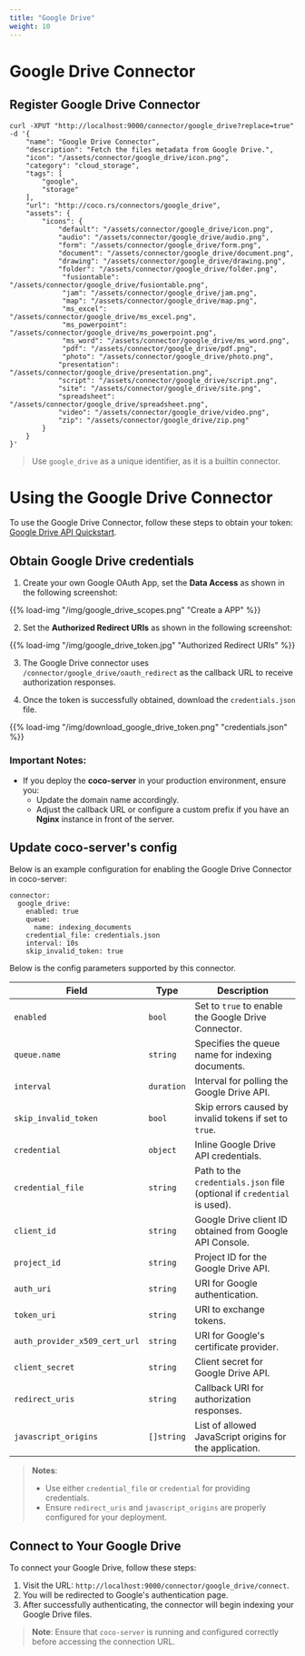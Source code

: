 ```yaml
---
title: "Google Drive"
weight: 10
---
```


# Google Drive Connector

## Register Google Drive Connector

```shell
curl -XPUT "http://localhost:9000/connector/google_drive?replace=true" -d '{
    "name": "Google Drive Connector", 
    "description": "Fetch the files metadata from Google Drive.", 
    "icon": "/assets/connector/google_drive/icon.png", 
    "category": "cloud_storage", 
    "tags": [
        "google", 
        "storage"
    ], 
    "url": "http://coco.rs/connectors/google_drive", 
    "assets": {
        "icons": {
            "default": "/assets/connector/google_drive/icon.png", 
            "audio": "/assets/connector/google_drive/audio.png", 
            "form": "/assets/connector/google_drive/form.png", 
            "document": "/assets/connector/google_drive/document.png", 
            "drawing": "/assets/connector/google_drive/drawing.png", 
            "folder": "/assets/connector/google_drive/folder.png", 
             "fusiontable": "/assets/connector/google_drive/fusiontable.png", 
             "jam": "/assets/connector/google_drive/jam.png", 
             "map": "/assets/connector/google_drive/map.png", 
             "ms_excel": "/assets/connector/google_drive/ms_excel.png", 
             "ms_powerpoint": "/assets/connector/google_drive/ms_powerpoint.png", 
             "ms_word": "/assets/connector/google_drive/ms_word.png", 
             "pdf": "/assets/connector/google_drive/pdf.png", 
             "photo": "/assets/connector/google_drive/photo.png", 
            "presentation": "/assets/connector/google_drive/presentation.png", 
            "script": "/assets/connector/google_drive/script.png", 
            "site": "/assets/connector/google_drive/site.png", 
            "spreadsheet": "/assets/connector/google_drive/spreadsheet.png",
            "video": "/assets/connector/google_drive/video.png",
            "zip": "/assets/connector/google_drive/zip.png"
        }
    }
}'
```

> Use `google_drive` as a unique identifier, as it is a builtin connector.

# Using the Google Drive Connector

To use the Google Drive Connector, follow these steps to obtain your token:
[Google Drive API Quickstart](https://developers.google.com/drive/api/quickstart/go).

## Obtain Google Drive credentials

1. Create your own Google OAuth App, set the **Data Access** as shown in the following screenshot:

{{% load-img "/img/google_drive_scopes.png" "Create a APP" %}}

2. Set the **Authorized Redirect URIs** as shown in the following screenshot:

{{% load-img "/img/google_drive_token.jpg" "Authorized Redirect URIs" %}}

3. The Google Drive connector uses `/connector/google_drive/oauth_redirect` as the callback URL to receive authorization responses.

4. Once the token is successfully obtained, download the `credentials.json` file.

{{% load-img "/img/download_google_drive_token.png" "credentials.json" %}}

### Important Notes:
- If you deploy the **coco-server** in your production environment, ensure you:
  - Update the domain name accordingly.
  - Adjust the callback URL or configure a custom prefix if you have an **Nginx** instance in front of the server.

## Update coco-server's config

Below is an example configuration for enabling the Google Drive Connector in coco-server:

```shell
connector:
  google_drive:
    enabled: true
    queue:
      name: indexing_documents
    credential_file: credentials.json
    interval: 10s
    skip_invalid_token: true
```

Below is the config parameters supported by this connector.

| **Field**                     | **Type**     | **Description**                                                                                  |
|-------------------------------|--------------|--------------------------------------------------------------------------------------------------|
| `enabled`                     | `bool`       | Set to `true` to enable the Google Drive Connector.                                             |
| `queue.name`                  | `string`     | Specifies the queue name for indexing documents.                                                |
| `interval`                    | `duration`   | Interval for polling the Google Drive API.                                                     |
| `skip_invalid_token`          | `bool`       | Skip errors caused by invalid tokens if set to `true`.                                         |
| `credential`                  | `object`     | Inline Google Drive API credentials.                                                            |
| `credential_file`             | `string`     | Path to the `credentials.json` file (optional if `credential` is used).                         |
| `client_id`                   | `string`     | Google Drive client ID obtained from Google API Console.                                        |
| `project_id`                  | `string`     | Project ID for the Google Drive API.                                                            |
| `auth_uri`                    | `string`     | URI for Google authentication.                                                                  |
| `token_uri`                   | `string`     | URI to exchange tokens.                                                                         |
| `auth_provider_x509_cert_url` | `string`     | URI for Google's certificate provider.                                                          |
| `client_secret`               | `string`     | Client secret for Google Drive API.                                                             |
| `redirect_uris`               | `string`     | Callback URI for authorization responses.                                                       |
| `javascript_origins`          | `[]string`   | List of allowed JavaScript origins for the application.                                         |

> **Notes**:
> - Use either `credential_file` or `credential` for providing credentials.
> - Ensure `redirect_uris` and `javascript_origins` are properly configured for your deployment.

## Connect to Your Google Drive

To connect your Google Drive, follow these steps:

1. Visit the URL: `http://localhost:9000/connector/google_drive/connect`.
2. You will be redirected to Google's authentication page.
3. After successfully authenticating, the connector will begin indexing your Google Drive files.

> **Note**:
> Ensure that `coco-server` is running and configured correctly before accessing the connection URL.